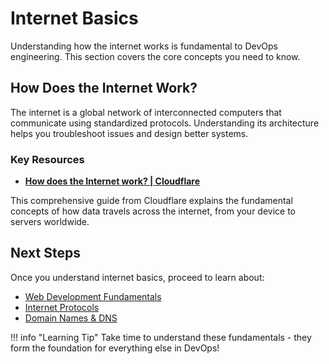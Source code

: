 # Internet Basics

Understanding how the internet works is fundamental to DevOps engineering. This section covers the core concepts you need to know.

## How Does the Internet Work?

The internet is a global network of interconnected computers that communicate using standardized protocols. Understanding its architecture helps you troubleshoot issues and design better systems.

### Key Resources

- **[How does the Internet work? | Cloudflare](https://www.cloudflare.com/en-gb/learning/network-layer/how-does-the-internet-work/)**

This comprehensive guide from Cloudflare explains the fundamental concepts of how data travels across the internet, from your device to servers worldwide.

## Next Steps

Once you understand internet basics, proceed to learn about:

- [Web Development Fundamentals](web-development.md)
- [Internet Protocols](protocols.md)
- [Domain Names & DNS](domains-dns.md)

!!! info "Learning Tip"
    Take time to understand these fundamentals - they form the foundation for everything else in DevOps!
